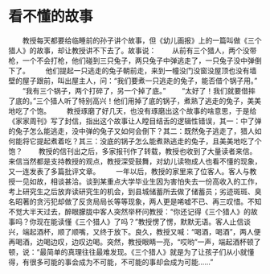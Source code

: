 # 看不懂的故事
　　教授每天都要给临睡前的孙子讲个故事，但《幼儿画报》上的一篇叫做《三个猎人》的故事，却让教授讲不下去了。故事说： 
　　从前有三个猎人，两个没带枪，一个不会打枪，他们碰到三只兔子，两只兔子中弹逃走了，一只兔子没中弹倒下了。 
　　他们提起一只逃走的兔子朝前走，来到一幢没门没窗没屋顶也没有墙壁的屋子跟前，叫出屋主人，问：“我们要煮一只逃走的兔子，能否借个锅子用。” 
　　“我有三个锅子，两个打碎了，另一个掉了底。” 
　　“太好了！我们就要借摔了底的。”三个猎人听了特别高兴！他们用掉了底的锅子，煮熟了逃走的兔子，美美地吃了个饱。 
　　教授琢磨了好几天，也没有琢磨出这个故事的啥意思，于是给《家家周刊》写了封信，指出这个故事让人瞠目结舌的逻辑性错误，其一：中了弹的兔子怎么能逃走，没中弹的兔子又如何会倒下？其二：既然兔子逃走了，猎人如何能将它提起煮着吃？其三：没底的锅子怎么能煮熟逃走的兔子，且美美地吃了个饱？ 
　　教授的信刊出之后，多家报刊作了转载，教授也收到了大量读者来信。来信当然都是支持教授的观点，教授深受鼓舞，对幼儿读物成人也看不懂的现象，又一连发表了多篇批评文章。 
　　一年以后，教授的家里来了位客人。客人与教授一见如故，相谈甚洽。谈到某重点大学毕业生因为害怕失去一份高收入的工作，考上研究生之后放弃读研究生的机会，到县城储蓄所去做了储蓄员；劣迹斑斑、臭名昭著的贪污犯却做了反贪局局长等等现象，两人更是唏嘘不已、再三叹惜。不知不觉大半天过去，醉眼朦胧中客人突然举杯问教授：“你还记得《三个猎人》的故事吗？你现在能读懂《三个猎人》了吗？”教授愣了愣，默默无语。客人止信谈兴，端起酒杯，顺了顺嘴，又终于放下。良久，教授又喊：“喝酒，喝酒”，两人便再喝酒，边喝边叹，边叹边喝。突然，教授眼睛一亮，“哎哟”一声，端起酒杯顿了顿，说：“最简单的真理往往最难发现。《三个猎人》就是为了让孩子们从小就懂得，有很多可能的事会成为不可能，不可能的事却会成为可能……”
 